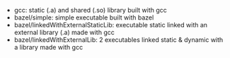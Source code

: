 - gcc: static (.a) and shared (.so) library built with gcc
- bazel/simple: simple executable built with bazel
- bazel/linkedWithExternalStaticLib: executable static linked with an external library  (.a) made with gcc
- bazel/linkedWithExternalLib: 2 executables linked static & dynamic with a library made with gcc
